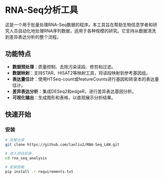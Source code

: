 # RNA-Seq分析工具

这是一个用于批量处理RNA-Seq数据的程序。本工具旨在帮助生物信息学者和研究人员自动化地处理RNA序列数据，适用于各种规模的研究。它支持从数据清洗到差异表达分析的整个流程。

## 功能特点

- **数据预处理**：质量控制、去除污染读段、修剪和过滤。
- **数据映射**：支持STAR、HISAT2等映射工具，将读段映射到参考基因组。
- **表达量估计**：使用HTSeq-count或featureCounts进行基因和转录本的表达量估计。
- **差异表达分析**：集成DESeq2和edgeR，进行差异表达基因分析。
- **可视化输出**：生成图形和表格，以直观展示分析结果。

## 快速开始

### 安装

```bash
# 克隆仓库
git clone https://github.com/lanliu2/RNA-Seq_LAN.git

# 进入项目目录
cd rna_seq_analysis

# 安装依赖
pip install -r requirements.txt
